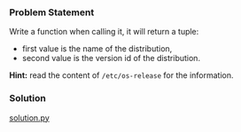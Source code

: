 ### Problem Statement
Write a function when calling it, it will return a tuple:

- first value is the name of the distribution, 
- second value is the version id of the distribution.

__Hint:__ read the content of `/etc/os-release` for the information.

### Solution
[solution.py](https://github.com/ashwani99/dgplug-python-exercises/blob/master/Problem%208/solution.py)
